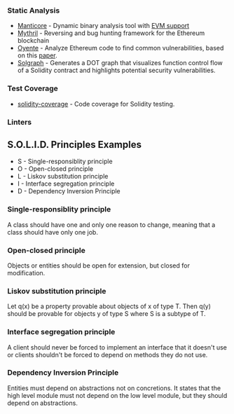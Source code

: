 ### Static Analysis

- [Manticore](https://github.com/trailofbits/manticore) - Dynamic binary analysis tool with [EVM support](https://asciinema.org/a/haJU2cl0R0Q3jB9wd733LVosL)
- [Mythril](https://github.com/b-mueller/mythril/) - Reversing and bug hunting framework for the Ethereum blockchain
- [Oyente](https://github.com/melonproject/oyente) - Analyze Ethereum code to find common vulnerabilities, based on this [paper](http://www.comp.nus.edu.sg/~loiluu/papers/oyente.pdf).
- [Solgraph](https://github.com/raineorshine/solgraph) - Generates a DOT graph that visualizes function control flow of a Solidity contract and highlights potential security vulnerabilities.

### Test Coverage

- [solidity-coverage](https://github.com/sc-forks/solidity-coverage) - Code coverage for Solidity testing.


### Linters

## S.O.L.I.D. Principles Examples
- S - Single-responsiblity principle
- O - Open-closed principle
- L - Liskov substitution principle
- I - Interface segregation principle
- D - Dependency Inversion Principle

### Single-responsiblity principle
A class should have one and only one reason to change, meaning that a class should have only one job.

### Open-closed principle
Objects or entities should be open for extension, but closed for modification.

### Liskov substitution principle
Let q(x) be a property provable about objects of x of type T. Then q(y) should be provable for objects y of type S where S is a subtype of T.

### Interface segregation principle
A client should never be forced to implement an interface that it doesn't use or clients shouldn't be forced to depend on methods they do not use.

### Dependency Inversion Principle
Entities must depend on abstractions not on concretions. It states that the high level module must not depend on the low level module, but they should depend on abstractions.
